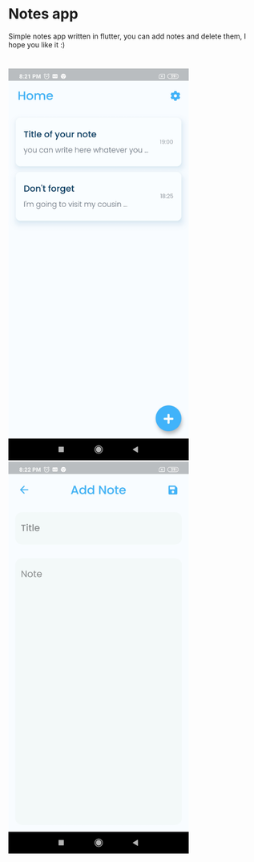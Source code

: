 # Notes app

Simple notes app written in flutter,
you can add notes and delete them,
I hope you like it :)
#

<img src="images/Screenshot1.jpg" alt="drawing" width="360"/>



<img src="images/Screenshot2.jpg" alt="drawing" width="360"/>
